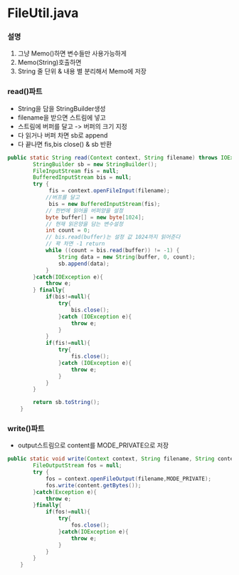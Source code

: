 # FileUtil.java

### 설명
 1. 그냥 Memo()하면 변수들만 사용가능하게
 2. Memo(String)호출하면
 3. String 줄 단위 & 내용 별 분리해서 Memo에 저장

### read()파트
- String을 담을 StringBuilder생성
- filename을 받으면 스트림에 넣고
- 스트림에 버퍼를 달고 -> 버퍼의 크기 지정
- 다 읽거나 버퍼 차면 sb로 append
- 다 끝나면 fis,bis close() & sb 반환

```java
public static String read(Context context, String filename) throws IOException{
        StringBuilder sb = new StringBuilder();
        FileInputStream fis = null;
        BufferedInputStream bis = null;
        try {
             fis = context.openFileInput(filename);
            //버프를 달고
             bis = new BufferedInputStream(fis);
            // 한번에 읽어올 버퍼양을 설정
            byte buffer[] = new byte[1024];
            // 현재 읽은양을 담는 변수설정
            int count = 0;
            // bis.read(buffer)는 설정 값 1024까지 읽어준다
            // 꽉 차면 -1 return
            while ((count = bis.read(buffer)) != -1) {
                String data = new String(buffer, 0, count);
                sb.append(data);
            }
        }catch(IOException e){
            throw e;
        } finally{
            if(bis!=null){
                try{
                    bis.close();
                }catch (IOException e){
                    throw e;
                }
            }
            if(fis!=null){
                try{
                    fis.close();
                }catch (IOException e){
                    throw e;
                }
            }
        }

        return sb.toString();
    }
```

### write()파트
- output스트림으로 content를 MODE_PRIVATE으로 저장

```java
public static void write(Context context, String filename, String content) throws IOException {
        FileOutputStream fos = null;
        try {
            fos = context.openFileOutput(filename,MODE_PRIVATE);
            fos.write(content.getBytes());
        }catch(Exception e){
            throw e;
        }finally{
            if(fos!=null){
                try{
                    fos.close();
                }catch(IOException e){
                    throw e;
                }
            }
        }
    }
```
